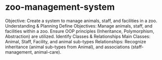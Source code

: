 # zoo-management-system
Objective: Create a system to manage animals, staff, and facilities in a zoo.
Understanding & Planning 
Define Objectives:
    Manage animals, staff, and facilities within a zoo.
    Ensure OOP principles (Inheritance, Polymorphism, Abstraction) are utilized.
Identify Classes & Relationships
    Main Classes: Animal, Staff, Facility, and animal sub-types
    Relationships: Recognize inheritance (animal sub-types from Animal), 
    and associations (staff-management, animal-care).